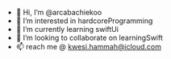 - 👋 Hi, I’m @arcabachiekoo
- 👀 I’m interested in hardcoreProgramming
- 🌱 I’m currently learning swiftUi
- 💞️ I’m looking to collaborate on learningSwift
- 📫 reach me @ kwesi.hammah@icloud.com 

<!---
arcabachiekoo/arcabachiekoo is a ✨ special ✨ repository because its `README.md` (this file) appears on your GitHub profile.
You can click the Preview link to take a look at your changes.
--->
